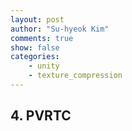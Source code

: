 ```yaml
---
layout: post
author: "Su-hyeok Kim"
comments: true
show: false
categories:
    - unity
    - texture_compression
---
```


## 4\. PVRTC
